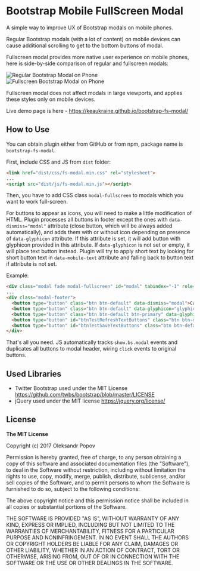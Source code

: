 # Bootstrap Mobile FullScreen Modal
A simple way to improve UX of Bootstrap modals on mobile phones.

Regular Bootstrap modals (with a lot of content) on mobile devices can cause additional scrolling to get to the bottom buttons of modal.

Fullscreen modal provides more native user experience on mobile phones, here is side-by-side comparison of regular and fullscreen modals:

![Regular Bootstrap Modal on Phone](http://i.imgur.com/Calp2Rb.gif)
![Fullscreen Bootstrap Modal on Phone](http://i.imgur.com/uIWVS1Q.gif)

Fullscreen modal does not affect modals in large viewports, and applies these styles only on mobile devices.

Live demo page is here - https://keaukraine.github.io/bootstrap-fs-modal/

## How to Use

You can obtain plugin either from GitHub or from npm, package name is `bootstrap-fs-modal`.

First, include CSS and JS from `dist` folder:

```html
<link href="dist/css/fs-modal.min.css" rel="stylesheet">
...
<script src="dist/js/fs-modal.min.js"></script>
```

Then, you have to add CSS class `modal-fullscreen` to modals which you want to work full-screen.

For buttons to appear as icons, you will need to make a little modification of HTML. Plugin processes all buttons in footer except the ones with `data-dismiss="modal"` attribute (close button, which will be always added automatically), and adds them with or without icon depending on presence of `data-glyphicon` attribute. If this attribute is set, it will add button with glyphicon provided in this attribute. If `data-glyphicon` is not set or empty, it will place text button instead. Plugin will try to apply short text by looking for short button text in `data-mobile-text` attribute and falling back to button text if attribute is not set.

Example:

```html
<div class="modal fade modal-fullscreen" id="modal" tabindex="-1" role="dialog" aria-labelledby="modalLabel">
...
<div class="modal-footer">
  <button type="button" class="btn btn-default" data-dismiss="modal">Cancel</button> <!-- will be skipped -->
  <button type="button" class="btn btn-default" data-glyphicon="glyphicon-refresh">Reload Data</button> <!-- icon button -->
  <button type="button" class="btn btn-default btn-primary" data-glyphicon="glyphicon-ok">Save</button> <!-- icon button -->
  <button type="button" id="btnTestRefreshTextButtons" class="btn btn-default" data-mobile-text="Reload">Reload Data</button> <!-- text button with short text -->
  <button type="button" id="btnTestSaveTextButtons" class="btn btn-default btn-primary">Save</button> <!-- text button with default text -->
</div>

```

That's all you need. JS automatically tracks `show.bs.modal` events and duplicates all buttons to modal header, wiring `click` events to original buttons.


## Used Libraries
* Twitter Bootstrap used under the MIT License https://github.com/twbs/bootstrap/blob/master/LICENSE
* jQuery used under the MIT license https://jquery.org/license/


## License

**The MIT License**

Copyright (c) 2017 Oleksandr Popov

Permission is hereby granted, free of charge, to any person obtaining a copy of this software and associated documentation files (the "Software"), to deal in the Software without restriction, including without limitation the rights to use, copy, modify, merge, publish, distribute, sublicense, and/or sell copies of the Software, and to permit persons to whom the Software is furnished to do so, subject to the following conditions:

The above copyright notice and this permission notice shall be included in all copies or substantial portions of the Software.

THE SOFTWARE IS PROVIDED "AS IS", WITHOUT WARRANTY OF ANY KIND, EXPRESS OR IMPLIED, INCLUDING BUT NOT LIMITED TO THE WARRANTIES OF MERCHANTABILITY, FITNESS FOR A PARTICULAR PURPOSE AND NONINFRINGEMENT. IN NO EVENT SHALL THE AUTHORS OR COPYRIGHT HOLDERS BE LIABLE FOR ANY CLAIM, DAMAGES OR OTHER LIABILITY, WHETHER IN AN ACTION OF CONTRACT, TORT OR OTHERWISE, ARISING FROM, OUT OF OR IN CONNECTION WITH THE SOFTWARE OR THE USE OR OTHER DEALINGS IN THE SOFTWARE.
